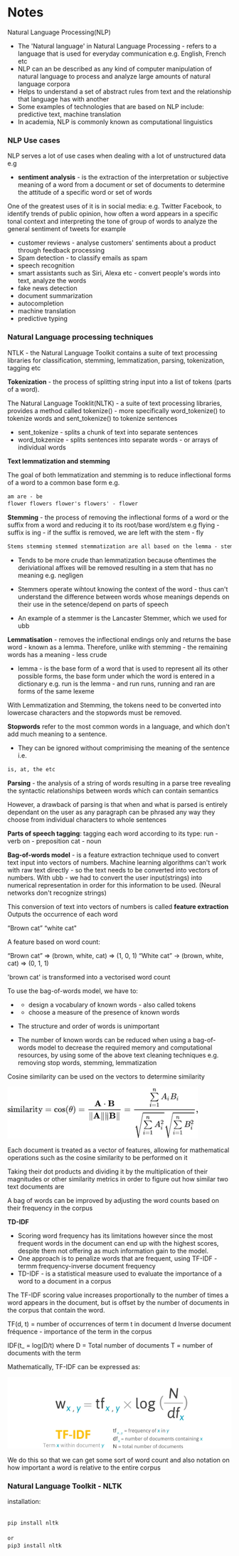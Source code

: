 # Notes 

Natural Language Processing(NLP)

* The 'Natural language' in Natural Language Processing - refers to a language that is used for everyday communication e.g. English, French
etc
* NLP can an be described as any kind of computer manipulation of natural language to process and analyze large amounts of natural language corpora
* Helps to understand a set of abstract rules from text and the relationship that language has with another
* Some examples of technologies that are based on NLP include:  predictive text, machine translation 
* In academia, NLP is commonly known as computational linguistics

### NLP Use cases

NLP serves a lot of use cases when dealing with a lot of unstructured data
e.g 
* **sentiment analysis** -  is the extraction of the interpretation or subjective meaning of a word from a document or set of documents to determine the attitude of a specific word or set of words

One of the greatest uses of it is in social media: e.g. Twitter Facebook, to identify trends of public opinion, how often a word appears in a specific tonal context and interpreting the tone of group of words to analyze the general sentiment of tweets for example
* customer reviews - analyse customers' sentiments about a product through feedback processing
* Spam detection -  to classify emails as spam
* speech recognition
* smart assistants such as Siri, Alexa etc - convert people's words into text, analyze the words
* fake news detection
* document summarization
* autocompletion
* machine translation
* predictive typing


###  Natural Language processing techniques

NTLK - the Natural Language Toolkit contains a suite of text processing libraries for classification, stemming, lemmatization, parsing, tokenization, tagging etc

**Tokenization** - the process of splitting string input into a list of tokens (parts of a word).

The Natural Language Tooklit(NLTK) - a suite of text processing libraries, provides a method called tokenize() - more specifically word_tokenize() to tokenize words and sent_tokenize() to tokenize sentences
* sent_tokenize  - splits a chunk of text into separate sentences
* word_tokzenize  - splits sentences into separate words - or arrays of individual words

**Text lemmatization and stemming**

The goal of both lemmatization and stemming is to reduce inflectional forms of a word to a common base form e.g.
```html
am are - be
flower flowers flower's flowers' - flower
```

**Stemming** - the process of removing the inflectional forms of a word or the suffix from a word and reducing it to its root/base word/stem 
e.g flying - suffix is ing - if the suffix is removed, we are left with the stem - fly
```html
Stems stemming stemmed stemmatization are all based on the lemma - stem
```
* Tends to be more crude than lemmatization because oftentimes the deriviational affixes will be removed resulting in a stem that has no meaning e.g. negligen

* Stemmers operate wihtout knowing the context of the word - thus can't understand the difference between words whose meanings depends on their use in the setence/depend on parts of speech
* An example of a stemmer is the Lancaster Stemmer, which we used for ubb

**Lemmatisation** - removes the inflectional endings only and returns the base word - known as a lemma.
Therefore, unlike with stemming - the remaining words has a meaning - less crude
* lemma - is the base form of a word that is used to represent all its other possible forms, the base form under which the word is entered in a dictionary e.g.
run is the lemma - and run runs, running and ran are forms of the same lexeme


With Lemmatization and Stemming, the tokens need to be converted into lowercase characters and the stopwords must be removed. 

**Stopwords** refer to the most common words in a language, and which don't add much meaning to a sentence. 
* They can be ignored without comprimising the meaning of the sentence i.e. 
```html
is, at, the etc
```

**Parsing** -  the analysis of a string of words resulting in a parse tree revealing the syntactic relationships between words which can contain semantics

However, a drawback of parsing is that when and what is parsed is entirely dependant on the user as any paragraph can be phrased any way they choose from individual characters to whole sentences

**Parts of speech tagging**: tagging each word according to its type:
run - verb
on - preposition
cat - noun

**Bag-of-words model** - is a feature extraction technique used to convert text input into vectors of numbers.
Machine learning algorithms can't work with raw text directly - so the text needs to be converted into vectors of numbers.
With ubb - we had to convert the user input(strings) into numerical representation in order for this information to be used.
(Neural networks don't recognize strings)

This conversion of text into vectors of numbers is called **feature extraction**
Outputs the occurrence of each word

“Brown cat”
“white cat"

A feature based on word count:

“Brown cat” => (brown, white, cat) => (1, 0, 1)
“White cat”  -> (brown, white, cat) => (0, 1, 1)

'brown cat' is transformed into a vectorised word count

To use the bag-of-words model, we have to:
* - design a vocabulary of known words - also called tokens
* - choose a measure of the presence of known words

* The structure and order of words is unimportant
* The number of known words can be reduced when using a bag-of-words model to decrease the required memory and computational resources, by using 
some of the above text cleaning techniques e.g. removing stop words, stemming, lemmatization 

Cosine similarity can be used on the vectors to determine similarity

![cosinesimilarity](cosinesimilarity.png)

Each document is treated as a vector of features, allowing for mathematical operations such as the cosine similarity to be performed on it

Taking their dot products and dividing it by the multiplication of their magnitudes or other similarity metrics in order to figure out how similar two text documents are

A bag of words can be improved by adjusting the word counts based on their frequency in the corpus 

**TD-IDF**

* Scoring word frequency has its limitations however since the most frequent words in the document can end up with the highest scores, despite them not offering as much information gain to the model.
* One approach is to penalize words that are frequent, using TF-IDF - termm frequency-inverse document frequency
* TD-IDF - is a statistical measure used to evaluate the importance of a word to a document in a corpus

The TF-IDF scoring value increases proportionally to the number of times a word appears in the document, but is offset by the number of documents in the corpus that contain the word.


TF(d, t) = number of occurrences of term t in document d
Inverse document fréquence - importance of the term in the corpus

IDF(t_ = log(D/t) where
D = Total number of documents
T = number of documents with the term


Mathematically, TF-IDF can be expressed as:

![tfidf](tfidf.png)

We do this so that we can get some sort of word count and also notation on how important a word is relative to the entire corpus


### Natural Language Toolkit - NLTK

installation:
```html

pip install nltk

or
pip3 install nltk

```


